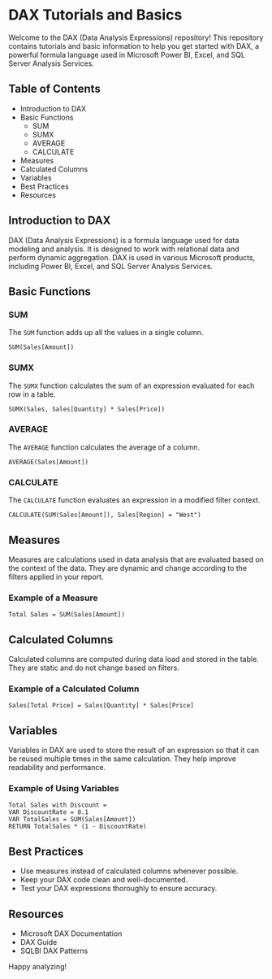 # DAX Tutorials and Basics

Welcome to the DAX (Data Analysis Expressions) repository! This repository contains tutorials and basic information to help you get started with DAX, a powerful formula language used in Microsoft Power BI, Excel, and SQL Server Analysis Services.

## Table of Contents
- Introduction to DAX
- Basic Functions
  - SUM
  - SUMX
  - AVERAGE
  - CALCULATE
- Measures
- Calculated Columns
- Variables
- Best Practices
- Resources

## Introduction to DAX
DAX (Data Analysis Expressions) is a formula language used for data modeling and analysis. It is designed to work with relational data and perform dynamic aggregation. DAX is used in various Microsoft products, including Power BI, Excel, and SQL Server Analysis Services.

## Basic Functions

### SUM
The `SUM` function adds up all the values in a single column.
```dax
SUM(Sales[Amount])
```

### SUMX
The `SUMX` function calculates the sum of an expression evaluated for each row in a table.
```dax
SUMX(Sales, Sales[Quantity] * Sales[Price])
```

### AVERAGE
The `AVERAGE` function calculates the average of a column.
```dax
AVERAGE(Sales[Amount])
```

### CALCULATE
The `CALCULATE` function evaluates an expression in a modified filter context.
```dax
CALCULATE(SUM(Sales[Amount]), Sales[Region] = "West")
```

## Measures
Measures are calculations used in data analysis that are evaluated based on the context of the data. They are dynamic and change according to the filters applied in your report.

### Example of a Measure
```dax
Total Sales = SUM(Sales[Amount])
```

## Calculated Columns
Calculated columns are computed during data load and stored in the table. They are static and do not change based on filters.

### Example of a Calculated Column
```dax
Sales[Total Price] = Sales[Quantity] * Sales[Price]
```

## Variables
Variables in DAX are used to store the result of an expression so that it can be reused multiple times in the same calculation. They help improve readability and performance.

### Example of Using Variables
```dax
Total Sales with Discount = 
VAR DiscountRate = 0.1
VAR TotalSales = SUM(Sales[Amount])
RETURN TotalSales * (1 - DiscountRate)
```

## Best Practices
- Use measures instead of calculated columns whenever possible.
- Keep your DAX code clean and well-documented.
- Test your DAX expressions thoroughly to ensure accuracy.

## Resources
- Microsoft DAX Documentation
- DAX Guide
- SQLBI DAX Patterns

Happy analyzing!

